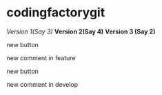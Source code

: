 # codingfactorygit
*Version 1(Say 3)*
**Version 2(Say 4)**
**Version 3 (Say 2)**

new button

new comment in feature

new button

new comment in develop
